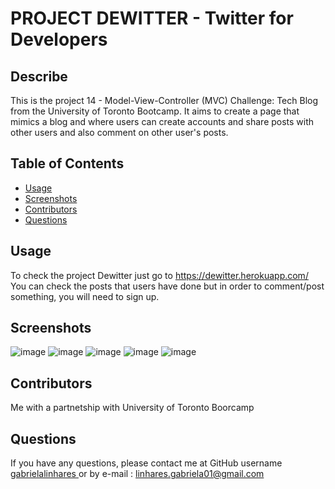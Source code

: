 # PROJECT DEWITTER - Twitter for Developers

  ## Describe
  This is the project 14 - Model-View-Controller (MVC) Challenge: Tech Blog from the University of Toronto Bootcamp. It aims to create a page that mimics a blog and where users can 
  create accounts and share posts with other users and also comment on other user's posts.

  ## Table of Contents
  * [Usage](#usage)
  * [Screenshots](#screenshots)
  * [Contributors](#contributors)
  * [Questions](#questions)
  
  
  ## Usage
 To check the project Dewitter just go to  https://dewitter.herokuapp.com/
 You can check the posts that users have done but in order to comment/post something, you will need to sign up. 
 
  ## Screenshots 
![image](https://user-images.githubusercontent.com/108497037/203470968-cf16f9a1-0509-4f13-b601-bb0e2a6ecdf0.png)
![image](https://user-images.githubusercontent.com/108497037/204448574-a5326eab-3bb1-419d-9c3e-4fa6fee60d94.png)
![image](https://user-images.githubusercontent.com/108497037/204448682-c682f2bd-df83-420b-8d66-d714c11f1f06.png)
![image](https://user-images.githubusercontent.com/108497037/204448749-9e03f960-f0c0-46f1-9d0c-2165d332195b.png)
![image](https://user-images.githubusercontent.com/108497037/204448880-369070bf-80aa-4e4b-ae24-60ab86f6e618.png)


  
  ## Contributors
  Me with a partnetship with University of Toronto Boorcamp 
 
  
  ## Questions 
  If you have any questions, please contact me at GitHub username <a href="https://github.com/gabrielalinhares"> gabrielalinhares </a> or by e-mail :
  linhares.gabriela01@gmail.com
